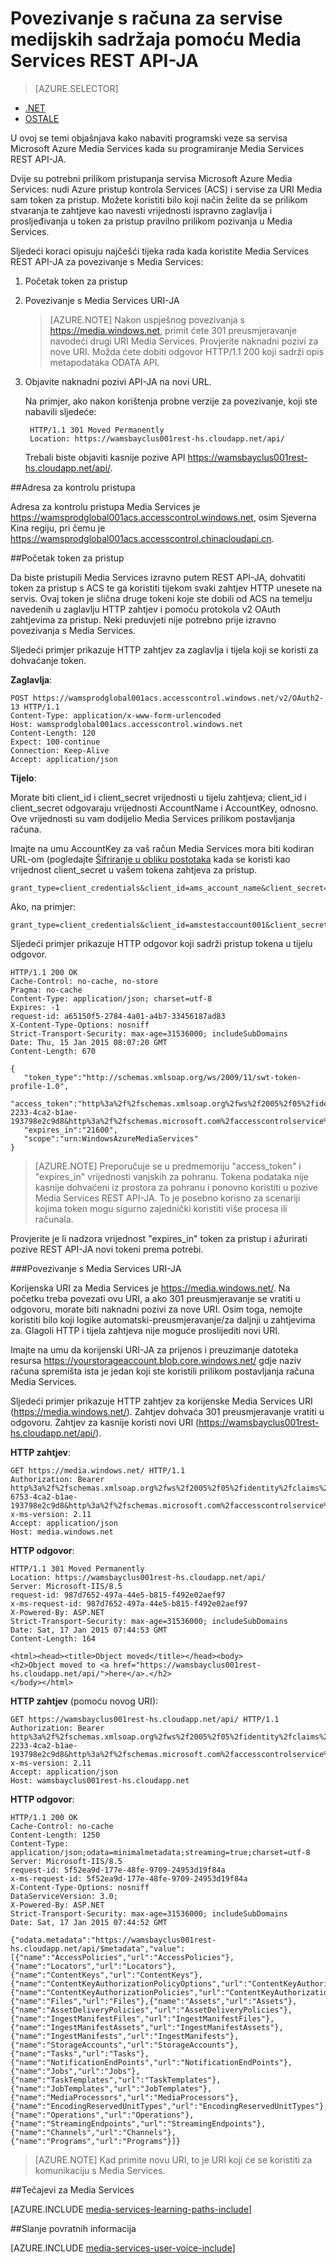 <properties 
    pageTitle="Povezivanje s računa za servise medijskih sadržaja pomoću REST API-JA | Microsoft Azure" 
    description="U ovoj se temi objašnjava kako se povezati sa Media Services uisng REST API-JA." 
    services="media-services" 
    documentationCenter="" 
    authors="Juliako" 
    manager="erikre" 
    editor=""/>

<tags 
    ms.service="media-services" 
    ms.workload="media" 
    ms.tgt_pltfrm="na" 
    ms.devlang="dotnet" 
    ms.topic="article" 
    ms.date="09/26/2016"  
    ms.author="juliako"/>


# <a name="connecting-to-media-services-account-using-media-services-rest-api"></a>Povezivanje s računa za servise medijskih sadržaja pomoću Media Services REST API-JA

> [AZURE.SELECTOR]
- [.NET](media-services-dotnet-connect-programmatically.md)
- [OSTALE](media-services-rest-connect-programmatically.md)

U ovoj se temi objašnjava kako nabaviti programski veze sa servisa Microsoft Azure Media Services kada su programiranje Media Services REST API-JA.

Dvije su potrebni prilikom pristupanja servisa Microsoft Azure Media Services: nudi Azure pristup kontrola Services (ACS) i servise za URI Media sam token za pristup. Možete koristiti bilo koji način želite da se prilikom stvaranja te zahtjeve kao navesti vrijednosti ispravno zaglavlja i prosljeđivanja u token za pristup pravilno prilikom pozivanja u Media Services.

Sljedeći koraci opisuju najčešći tijeka rada kada koristite Media Services REST API-JA za povezivanje s Media Services:

1. Početak token za pristup 
2. Povezivanje s Media Services URI-JA 

    >[AZURE.NOTE] Nakon uspješnog povezivanja s https://media.windows.net, primit ćete 301 preusmjeravanje navodeći drugi URI Media Services. Provjerite naknadni pozivi za nove URI.
Možda ćete dobiti odgovor HTTP/1.1 200 koji sadrži opis metapodataka ODATA API.

3. Objavite naknadni pozivi API-JA na novi URL. 

    Na primjer, ako nakon korištenja probne verzije za povezivanje, koji ste nabavili sljedeće:

        HTTP/1.1 301 Moved Permanently
        Location: https://wamsbayclus001rest-hs.cloudapp.net/api/

    Trebali biste objaviti kasnije pozive API https://wamsbayclus001rest-hs.cloudapp.net/api/.

##<a name="access-control-address"></a>Adresa za kontrolu pristupa

Adresa za kontrolu pristupa Media Services je https://wamsprodglobal001acs.accesscontrol.windows.net, osim Sjeverna Kina regiju, pri čemu je https://wamsprodglobal001acs.accesscontrol.chinacloudapi.cn.

##<a name="getting-an-access-token"></a>Početak token za pristup

Da biste pristupili Media Services izravno putem REST API-JA, dohvatiti token za pristup s ACS te ga koristiti tijekom svaki zahtjev HTTP unesete na servis. Ovaj token je slična druge tokeni koje ste dobili od ACS na temelju navedenih u zaglavlju HTTP zahtjev i pomoću protokola v2 OAuth zahtjevima za pristup. Neki preduvjeti nije potrebno prije izravno povezivanja s Media Services.

Sljedeći primjer prikazuje HTTP zahtjev za zaglavlja i tijela koji se koristi za dohvaćanje token.

**Zaglavlja**:

    POST https://wamsprodglobal001acs.accesscontrol.windows.net/v2/OAuth2-13 HTTP/1.1
    Content-Type: application/x-www-form-urlencoded
    Host: wamsprodglobal001acs.accesscontrol.windows.net
    Content-Length: 120
    Expect: 100-continue
    Connection: Keep-Alive
    Accept: application/json

    
**Tijelo**:

Morate biti client_id i client_secret vrijednosti u tijelu zahtjeva; client_id i client_secret odgovaraju vrijednosti AccountName i AccountKey, odnosno. Ove vrijednosti su vam dodijelio Media Services prilikom postavljanja računa. 

Imajte na umu AccountKey za vaš račun Media Services mora biti kodiran URL-om (pogledajte [Šifriranje u obliku postotaka](http://tools.ietf.org/html/rfc3986#section-2.1) kada se koristi kao vrijednost client_secret u vašem tokena zahtjeva za pristup.

    grant_type=client_credentials&client_id=ams_account_name&client_secret=URL_encoded_ams_account_key&scope=urn%3aWindowsAzureMediaServices


Ako, na primjer: 

    grant_type=client_credentials&client_id=amstestaccount001&client_secret=wUNbKhNj07oqjqU3Ah9R9f4kqTJ9avPpfe6Pk3YZ7ng%3d&scope=urn%3aWindowsAzureMediaServices


Sljedeći primjer prikazuje HTTP odgovor koji sadrži pristup tokena u tijelu odgovor.

    HTTP/1.1 200 OK
    Cache-Control: no-cache, no-store
    Pragma: no-cache
    Content-Type: application/json; charset=utf-8
    Expires: -1
    request-id: a65150f5-2784-4a01-a4b7-33456187ad83
    X-Content-Type-Options: nosniff
    Strict-Transport-Security: max-age=31536000; includeSubDomains
    Date: Thu, 15 Jan 2015 08:07:20 GMT
    Content-Length: 670
    
    {  
       "token_type":"http://schemas.xmlsoap.org/ws/2009/11/swt-token-profile-1.0",
       "access_token":"http%3a%2f%2fschemas.xmlsoap.org%2fws%2f2005%2f05%2fidentity%2fclaims%2fnameidentifier=amstestaccount001&urn%3aSubscriptionId=z7f19258-2233-4ca2-b1ae-193798e2c9d8&http%3a%2f%2fschemas.microsoft.com%2faccesscontrolservice%2f2010%2f07%2fclaims%2fidentityprovider=https%3a%2f%2fwamsprodglobal001acs.accesscontrol.windows.net%2f&Audience=urn%3aWindowsAzureMediaServices&ExpiresOn=1421330840&Issuer=https%3a%2f%2fwamsprodglobal001acs.accesscontrol.windows.net%2f&HMACSHA256=uf69n82KlqZmkJDNxhJkOxpyIpA2HDyeGUTtSnq1vlE%3d",
       "expires_in":"21600",
       "scope":"urn:WindowsAzureMediaServices"
    }
    

>[AZURE.NOTE]
Preporučuje se u predmemoriju "access_token" i "expires_in" vrijednosti vanjskih za pohranu. Tokena podataka nije kasnije dohvaćeni iz prostora za pohranu i ponovno koristiti u pozive Media Services REST API-JA. To je posebno korisno za scenariji kojima token mogu sigurno zajednički koristiti više procesa ili računala.

Provjerite je li nadzora vrijednost "expires_in" token za pristup i ažurirati pozive REST API-JA novi tokeni prema potrebi.

###<a name="connecting-to-the-media-services-uri"></a>Povezivanje s Media Services URI-JA

Korijenska URI za Media Services je https://media.windows.net/. Na početku treba povezati ovu URI, a ako 301 preusmjeravanje se vratiti u odgovoru, morate biti naknadni pozivi za nove URI. Osim toga, nemojte koristiti bilo koji logike automatski-preusmjeravanje/za daljnji u zahtjevima za. Glagoli HTTP i tijela zahtjeva nije moguće proslijediti novi URI.

Imajte na umu da korijenski URI-JA za prijenos i preuzimanje datoteka resursa https://yourstorageaccount.blob.core.windows.net/ gdje naziv računa spremišta ista je jedan koji ste koristili prilikom postavljanja računa Media Services.

Sljedeći primjer prikazuje HTTP zahtjev za korijenske Media Services URI (https://media.windows.net/). Zahtjev dohvaća 301 preusmjeravanje vratiti u odgovoru. Zahtjev za kasnije koristi novi URI (https://wamsbayclus001rest-hs.cloudapp.net/api/).     

**HTTP zahtjev**:
    
    GET https://media.windows.net/ HTTP/1.1
    Authorization: Bearer http%3a%2f%2fschemas.xmlsoap.org%2fws%2f2005%2f05%2fidentity%2fclaims%2fnameidentifier=amstestaccount001&urn%3aSubscriptionId=z7f19258-6753-4ca2-b1ae-193798e2c9d8&http%3a%2f%2fschemas.microsoft.com%2faccesscontrolservice%2f2010%2f07%2fclaims%2fidentityprovider=https%3a%2f%2fwamsprodglobal001acs.accesscontrol.windows.net%2f&Audience=urn%3aWindowsAzureMediaServices&ExpiresOn=1421500579&Issuer=https%3a%2f%2fwamsprodglobal001acs.accesscontrol.windows.net%2f&HMACSHA256=ElVWXOnMVggFQl%2ft9vhdcv1qH1n%2fE8l3hRef4zPmrzg%3d
    x-ms-version: 2.11
    Accept: application/json
    Host: media.windows.net


**HTTP odgovor**:
    
    HTTP/1.1 301 Moved Permanently
    Location: https://wamsbayclus001rest-hs.cloudapp.net/api/
    Server: Microsoft-IIS/8.5
    request-id: 987d7652-497a-44e5-b815-f492e02aef97
    x-ms-request-id: 987d7652-497a-44e5-b815-f492e02aef97
    X-Powered-By: ASP.NET
    Strict-Transport-Security: max-age=31536000; includeSubDomains
    Date: Sat, 17 Jan 2015 07:44:53 GMT
    Content-Length: 164
    
    <html><head><title>Object moved</title></head><body>
    <h2>Object moved to <a href="https://wamsbayclus001rest-hs.cloudapp.net/api/">here</a>.</h2>
    </body></html>


**HTTP zahtjev** (pomoću novog URI):
            
    GET https://wamsbayclus001rest-hs.cloudapp.net/api/ HTTP/1.1
    Authorization: Bearer http%3a%2f%2fschemas.xmlsoap.org%2fws%2f2005%2f05%2fidentity%2fclaims%2fnameidentifier=amstestaccount001&urn%3aSubscriptionId=z7f19258-2233-4ca2-b1ae-193798e2c9d8&http%3a%2f%2fschemas.microsoft.com%2faccesscontrolservice%2f2010%2f07%2fclaims%2fidentityprovider=https%3a%2f%2fwamsprodglobal001acs.accesscontrol.windows.net%2f&Audience=urn%3aWindowsAzureMediaServices&ExpiresOn=1421500579&Issuer=https%3a%2f%2fwamsprodglobal001acs.accesscontrol.windows.net%2f&HMACSHA256=ElVWXOnMVggFQl%2ft9vhdcv1qH1n%2fE8l3hRef4zPmrzg%3d
    x-ms-version: 2.11
    Accept: application/json
    Host: wamsbayclus001rest-hs.cloudapp.net


**HTTP odgovor**:
    
    HTTP/1.1 200 OK
    Cache-Control: no-cache
    Content-Length: 1250
    Content-Type: application/json;odata=minimalmetadata;streaming=true;charset=utf-8
    Server: Microsoft-IIS/8.5
    request-id: 5f52ea9d-177e-48fe-9709-24953d19f84a
    x-ms-request-id: 5f52ea9d-177e-48fe-9709-24953d19f84a
    X-Content-Type-Options: nosniff
    DataServiceVersion: 3.0;
    X-Powered-By: ASP.NET
    Strict-Transport-Security: max-age=31536000; includeSubDomains
    Date: Sat, 17 Jan 2015 07:44:52 GMT
    
    {"odata.metadata":"https://wamsbayclus001rest-hs.cloudapp.net/api/$metadata","value":[{"name":"AccessPolicies","url":"AccessPolicies"},{"name":"Locators","url":"Locators"},{"name":"ContentKeys","url":"ContentKeys"},{"name":"ContentKeyAuthorizationPolicyOptions","url":"ContentKeyAuthorizationPolicyOptions"},{"name":"ContentKeyAuthorizationPolicies","url":"ContentKeyAuthorizationPolicies"},{"name":"Files","url":"Files"},{"name":"Assets","url":"Assets"},{"name":"AssetDeliveryPolicies","url":"AssetDeliveryPolicies"},{"name":"IngestManifestFiles","url":"IngestManifestFiles"},{"name":"IngestManifestAssets","url":"IngestManifestAssets"},{"name":"IngestManifests","url":"IngestManifests"},{"name":"StorageAccounts","url":"StorageAccounts"},{"name":"Tasks","url":"Tasks"},{"name":"NotificationEndPoints","url":"NotificationEndPoints"},{"name":"Jobs","url":"Jobs"},{"name":"TaskTemplates","url":"TaskTemplates"},{"name":"JobTemplates","url":"JobTemplates"},{"name":"MediaProcessors","url":"MediaProcessors"},{"name":"EncodingReservedUnitTypes","url":"EncodingReservedUnitTypes"},{"name":"Operations","url":"Operations"},{"name":"StreamingEndpoints","url":"StreamingEndpoints"},{"name":"Channels","url":"Channels"},{"name":"Programs","url":"Programs"}]}
     


>[AZURE.NOTE] Kad primite novu URI, to je URI koji će se koristiti za komunikaciju s Media Services. 


##<a name="media-services-learning-paths"></a>Tečajevi za Media Services

[AZURE.INCLUDE [media-services-learning-paths-include](../../includes/media-services-learning-paths-include.md)]

##<a name="provide-feedback"></a>Slanje povratnih informacija

[AZURE.INCLUDE [media-services-user-voice-include](../../includes/media-services-user-voice-include.md)]
